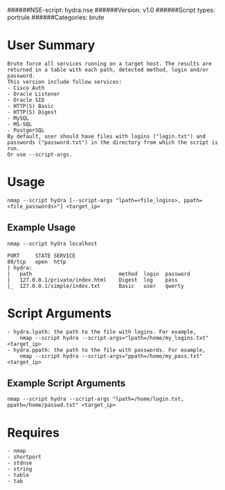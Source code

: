 ######NSE-script: hydra.nse
######Version: v1.0
######Script types: portrule
######Categories: brute

User Summary
============

	Brute force all services running on a target host. The results are 
	returned in a table with each path, detected method, login and/or 
	password.
	This version include follow services:
	- Cisco Auth
	- Oracle Listener
	- Oracle SID
	- HTTP(S) Basic
	- HTTP(S) Digest
	- MySQL
	- MS-SQL
	- PostgerSQL
	By default, user should have files with logins ("login.txt") and 
	passwords ("password.txt") in the directory from which the script is run.
	Or use --script-args.

Usage 
=====
	nmap --script hydra [--script-args "lpath=<file_logins>, ppath=<file_passwords>"] <target_ip>

Example Usage
-------------
	nmap --script hydra localhost
	
	PORT     STATE SERVICE
	80/tcp   open  http
	| hydra: 
	|   path                            method  login  password
	|   127.0.0.1/private/index.html    Digest  log    pass
	|_  127.0.0.1/simple/index.txt      Basic   user   qwerty

Script Arguments
================
	- hydra.lpath: the path to the file with logins. For example, 
		nmap --script hydra --script-args="lpath=/home/my_logins.txt" <target_ip>
	- hydra.ppath: the path to the file with passwords. For example, 
		nmap --script hydra --script-args="ppath=/home/my_pass.txt" <target_ip>

Example Script Arguments
------------------------
	nmap --script hydra --script-args "lpath=/home/login.txt, ppath=/home/passwd.txt" <target_ip>
	
Requires
========
	- nmap
	- shortport
	- stdnse
	- string
	- table
	- tab
	
